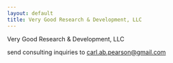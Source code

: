 ```yaml
---
layout: default
title: Very Good Research & Development, LLC
---
```

Very Good Research & Development, LLC

send consulting inquiries to [carl.ab.pearson@gmail.com](mailto:carl.ab.pearson@gmail.com)
